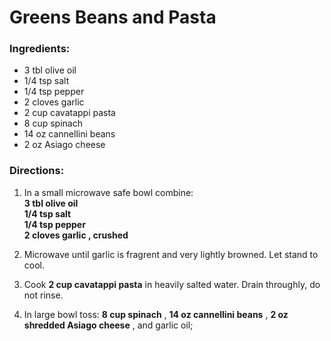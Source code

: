 # Greens Beans and Pasta 

### Ingredients: 
* 3 tbl olive oil
* 1/4 tsp salt
* 1/4 tsp pepper
* 2 cloves garlic
* 2 cup cavatappi pasta
* 8 cup spinach
* 14 oz cannellini beans
* 2 oz Asiago cheese

### Directions: 
1. In a small microwave safe bowl combine:  
**3 tbl olive oil**   
**1/4 tsp salt**   
**1/4 tsp pepper**   
**2 cloves garlic , crushed**   


2. Microwave until garlic is fragrent and very lightly browned. Let stand to cool. 
3. Cook **2 cup cavatappi pasta** in heavily salted water. Drain throughly, do not rinse. 
4. In large bowl toss: **8 cup spinach** , **14 oz cannellini beans** , **2 oz shredded Asiago cheese** , and garlic oil; 
